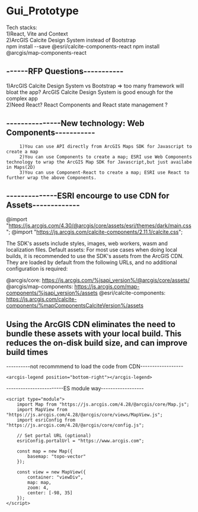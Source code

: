 # Gui_Prototype

Tech stacks:<br/>
1)React, Vite and Context<br/>
2)ArcGIS Calcite Design System instead of Bootstrap<br/>
  npm install --save @esri/calcite-components-react
  npm install @arcgis/map-components-react


------RFP Questions-----------
--------------
1)ArcGIS Calcite Design System vs Bootstrap   => too many framework will bloat the app? ArcGIS Calcite Design System  is good enough for the complex app<br/>
2)Need React?   React Components and React state management ?<br/>


---------------New technology: Web Components-----------
--------------
         1)You can use API directly from ArcGIS Maps SDK for Javascript to create a map
         2)You can use Components to create a map; ESRI use Web Components technology to wrap the ArcGIS Map SDK for Javascript,but just availabe in Maps(2D)
         3)You can use Component-React to create a map; ESRI use React to further wrap the above Components.

--------------ESRI encourge to use CDN for Assets-------------
----------
@import "https://js.arcgis.com/4.30/@arcgis/core/assets/esri/themes/dark/main.css";
@import "https://js.arcgis.com/calcite-components/2.11.1/calcite.css";

The SDK's assets include styles, images, web workers, wasm and localization files.
Default assets:
For most use cases when doing local builds, it is recommended to use the SDK's assets from the ArcGIS CDN. They are loaded by default from the following URLs, and no additional configuration is required:

@arcgis/core: https://js.arcgis.com/%jsapi_version%/@arcgis/core/assets/
@arcgis/map-components: https://js.arcgis.com/map-components/%jsapi_version%/assets
@esri/calcite-components: https://js.arcgis.com/calcite-components/%mapComponentsCalciteVersion%/assets

Using the ArcGIS CDN eliminates the need to bundle these assets with your local build. This reduces the on-disk build size, and can improve build times
-------------------


----------not recommmend to load the code from CDN------------------
<!-- Load Map Components from CDN-->
  <link rel="stylesheet" href="https://js.arcgis.com/4.30/esri/themes/light/main.css">
  <script src="https://js.arcgis.com/4.30/"></script>
  <script type="module" src="https://js.arcgis.com/map-components/4.30/arcgis-map-components.esm.js"></script>

<body>

  <arcgis-map item-id="05e015c5f0314db9a487a9b46cb37eca">

    <arcgis-legend position="bottom-right"></arcgis-legend>

  </arcgis-map>

</body>
------------------------ES module way------------------
<!-- CSS from CDN -->
    <link rel="stylesheet" href="https://js.arcgis.com/4.28/@arcgis/core/assets/esri/themes/light/main.css">

<!-- JavaScript from CDN -->
    <script type="module">
        import Map from "https://js.arcgis.com/4.28/@arcgis/core/Map.js";
        import MapView from "https://js.arcgis.com/4.28/@arcgis/core/views/MapView.js";
        import esriConfig from "https://js.arcgis.com/4.28/@arcgis/core/config.js";

        // Set portal URL (optional)
        esriConfig.portalUrl = "https://www.arcgis.com";

        const map = new Map({
            basemap: "topo-vector"
        });

        const view = new MapView({
            container: "viewDiv",
            map: map,
            zoom: 4,
            center: [-98, 35]
        });
    </script>